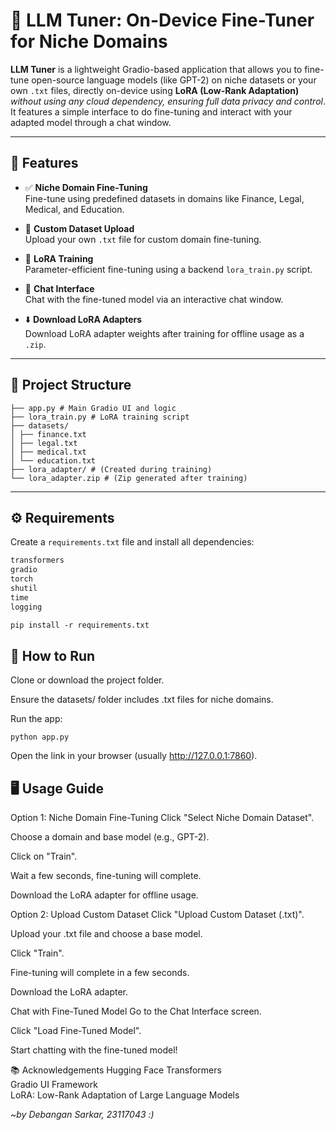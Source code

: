 # 🔧 LLM Tuner: On-Device Fine-Tuner for Niche Domains

**LLM Tuner** is a lightweight Gradio-based application that allows you to fine-tune open-source language models (like GPT-2) on niche datasets or your own `.txt` files, directly on-device using **LoRA (Low-Rank Adaptation)** *without using any cloud dependency, ensuring full data privacy and control*. It features a simple interface to do fine-tuning and interact with your adapted model through a chat window.

---

## 🚀 Features

- ✅ **Niche Domain Fine-Tuning**  
  Fine-tune using predefined datasets in domains like Finance, Legal, Medical, and Education.

- 📂 **Custom Dataset Upload**  
  Upload your own `.txt` file for custom domain fine-tuning.

- 🔁 **LoRA Training**  
  Parameter-efficient fine-tuning using a backend `lora_train.py` script.

- 💬 **Chat Interface**  
  Chat with the fine-tuned model via an interactive chat window.

- ⬇️ **Download LoRA Adapters**  
  Download LoRA adapter weights after training for offline usage as a `.zip`.

---

## 📁 Project Structure

```llm-tuner/
├── app.py # Main Gradio UI and logic
├── lora_train.py # LoRA training script
├── datasets/
│ ├── finance.txt
│ ├── legal.txt
│ ├── medical.txt
│ └── education.txt
├── lora_adapter/ # (Created during training)
└── lora_adapter.zip # (Zip generated after training)
```

---

## ⚙️ Requirements

Create a `requirements.txt` file and install all dependencies:

```txt
transformers
gradio
torch
shutil
time
logging

pip install -r requirements.txt
```




## 🧪 How to Run
Clone or download the project folder.

Ensure the datasets/ folder includes .txt files for niche domains.

Run the app:

```python app.py```

Open the link in your browser (usually http://127.0.0.1:7860).

## 🖥️ Usage Guide
Option 1: Niche Domain Fine-Tuning
Click "Select Niche Domain Dataset".

Choose a domain and base model (e.g., GPT-2).

Click on "Train".

Wait a few seconds, fine-tuning will complete.

Download the LoRA adapter for offline usage.

Option 2: Upload Custom Dataset
Click "Upload Custom Dataset (.txt)".

Upload your .txt file and choose a base model.

Click "Train".

Fine-tuning will complete in a few seconds.

Download the LoRA adapter.

Chat with Fine-Tuned Model
Go to the Chat Interface screen.

Click "Load Fine-Tuned Model".

Start chatting with the fine-tuned model!

📚 Acknowledgements
Hugging Face Transformers<br>
Gradio UI Framework<br>
LoRA: Low-Rank Adaptation of Large Language Models<br>


*~by Debangan Sarkar, 23117043 :)*
